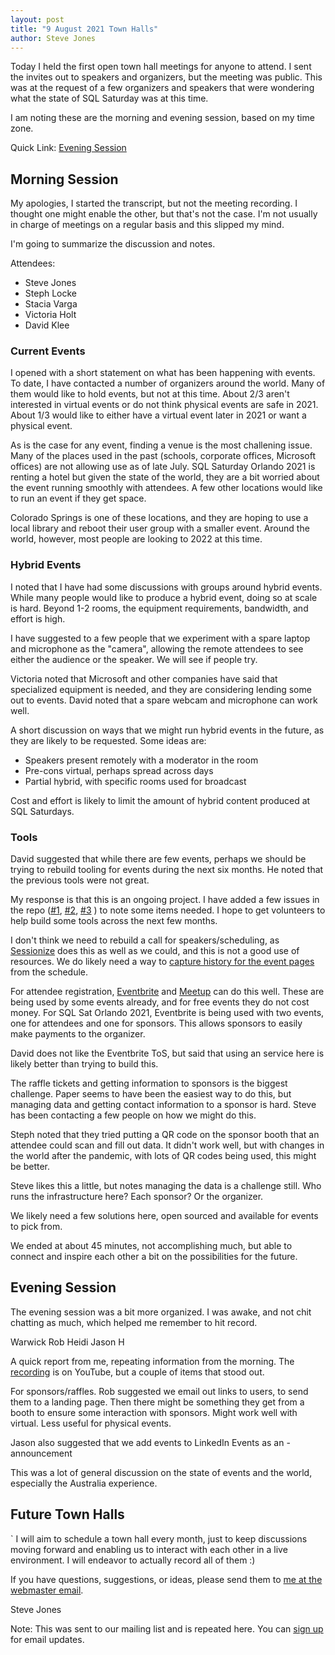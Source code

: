 ```yaml
---
layout: post
title: "9 August 2021 Town Halls"
author: Steve Jones
---
```


Today I held the first open town hall meetings for anyone to attend. I sent the invites out to speakers and organizers, but the meeting was public. This was at the request of a few organizers and speakers that were wondering what the state of SQL Saturday was at this time.

I am noting these are the morning and evening session, based on my time zone.

Quick Link: [Evening Session](https://youtu.be/J9wa7J4Gbv8)

## Morning Session

My apologies, I started the transcript, but not the meeting recording. I thought one might enable the other, but that's not the case. I'm not usually in charge of meetings on a regular basis and this slipped my mind.

I'm going to summarize the discussion and notes.

Attendees:

- Steve Jones
- Steph Locke
- Stacia Varga
- Victoria Holt
- David Klee

### Current Events

I opened with a short statement on what has been happening with events. To date, I have contacted a number of organizers around the world. Many of them would like to hold events, but not at this time. About 2/3 aren't interested in virtual events or do not think physical events are safe in 2021. About 1/3 would like to either have a virtual event later in 2021 or want a physical event.

As is the case for any event, finding a venue is the most challening issue. Many of the places used in the past (schools, corporate offices, Microsoft offices) are not allowing use as of late July. SQL Saturday Orlando 2021 is renting a hotel but given the state of the world, they are a bit worried about the event running smoothly with attendees. A few other locations would like to run an event if they get space.

Colorado Springs is one of these locations, and they are hoping to use a local library and reboot their user group with a smaller event. Around the world, however, most people are looking to 2022 at this time.

### Hybrid Events

I noted that I have had some discussions with groups around hybrid events. While many people would like to produce a hybrid event, doing so at scale is hard. Beyond 1-2 rooms, the equipment requirements, bandwidth, and effort is high. 

I have suggested to a few people that we experiment with a spare laptop and microphone as the "camera", allowing the remote attendees to see either the audience or the speaker. We will see if people try.

Victoria noted that Microsoft and other companies have said that specialized equipment is needed, and they are considering lending some out to events. David noted that a spare webcam and microphone can work well. 

A short discussion on ways that we might run hybrid events in the future, as they are likely to be requested. Some ideas are:

- Speakers present remotely with a moderator in the room
- Pre-cons virtual, perhaps spread across days
- Partial hybrid, with specific rooms used for broadcast

Cost and effort is likely to limit the amount of hybrid content produced at SQL Saturdays.

### Tools

David suggested that while there are few events, perhaps we should be trying to rebuild tooling for events during the next six months. He noted that the previous tools were not great.

My response is that this is an ongoing project. I have added a few issues in the repo ([#1](https://github.com/sqlsaturday/PublicDocuments/issues/1), [#2](https://github.com/sqlsaturday/PublicDocuments/issues/2), [#3](https://github.com/sqlsaturday/PublicDocuments/issues/3) ) to note some items needed. I hope to get volunteers to help build some tools across the next few months.

I don't think we need to rebuild a call for speakers/scheduling, as [Sessionize](https://sessionize.com/) does this as well as we could, and this is not a good use of resources. We do likely need a way to [capture history for the event pages](https://github.com/sqlsaturday/PublicDocuments/issues/1) from the schedule.

For attendee registration, [Eventbrite](https://www.eventbrite.com/) and [Meetup](https://www.meetup.com/home/) can do this well. These are being used by some events already, and for free events they do not cost money. For SQL Sat Orlando 2021, Eventbrite is being used with two events, one for attendees and one for sponsors. This allows sponsors to easily make payments to the organizer.

David does not like the Eventbrite ToS, but said that using an service here is likely better than trying to build this.

The raffle tickets and getting information to sponsors is the biggest challenge. Paper seems to have been the easiest way to do this, but managing data and getting contact information to a sponsor is hard. Steve has been contacting a few people on how we might do this.

Steph noted that they tried putting a QR code on the sponsor booth that an attendee could scan and fill out data. It didn't work well, but with changes in the world after the pandemic, with lots of QR codes being used, this might be better.

Steve likes this a little, but notes managing the data is a challenge still. Who runs the infrastructure here? Each sponsor? Or the organizer.

We likely need a few solutions here, open sourced and available for events to pick from.

We ended at about 45 minutes, not accomplishing much, but able to connect and inspire each other a bit on the possibilities for the future.

## Evening Session

The evening session was a bit more organized. I was awake, and not chit chatting as much, which helped me remember to hit record.

Warwick
Rob 
Heidi
Jason H

A quick report from me, repeating information from the morning. The [recording](https://youtu.be/J9wa7J4Gbv8) is on YouTube, but a couple of items that stood out.

For sponsors/raffles. Rob suggested we email out links to users, to send them to a landing page. Then there might be something they get from a booth to ensure some interaction with sponsors. Might work well with virtual. Less useful for physical events.

Jason also suggested that we add events to LinkedIn Events as an  - announcement

This was a lot of general discussion on the state of events and the world, especially the Australia experience.

## Future Town Halls
`
I will aim to schedule a town hall every month, just to keep discussions moving forward and enabling us to interact with each other in a live environment. I will endeavor to actually record all of them :)

If you have questions, suggestions, or ideas, please send them to [me at the webmaster email](mailto:webmaster@sqlsaturday.com).

Steve Jones

Note: This was sent to our mailing list and is repeated here. You can [sign up](http://eepurl.com/hwVBKn) for email updates.

